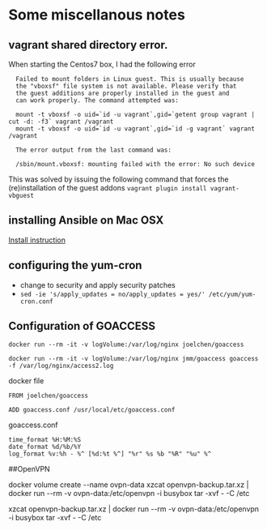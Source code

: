 # Some miscellanous notes

## vagrant shared directory error.

When starting the Centos7 box, I had the following error

```
  Failed to mount folders in Linux guest. This is usually because
  the "vboxsf" file system is not available. Please verify that
  the guest additions are properly installed in the guest and
  can work properly. The command attempted was:
  
  mount -t vboxsf -o uid=`id -u vagrant`,gid=`getent group vagrant | cut -d: -f3` vagrant /vagrant
  mount -t vboxsf -o uid=`id -u vagrant`,gid=`id -g vagrant` vagrant /vagrant
  
  The error output from the last command was:
  
  /sbin/mount.vboxsf: mounting failed with the error: No such device
```

This was solved by issuing the following command that forces the (re)installation of the guest addons `vagrant plugin install vagrant-vbguest`

## installing Ansible on Mac OSX

[Install instruction](https://devopsu.com/guides/ansible-mac-osx.html)

## configuring the yum-cron
 - change to security and apply security patches
 - `sed -ie 's/apply_updates = no/apply_updates = yes/' /etc/yum/yum-cron.conf`
 
## Configuration of GOACCESS

`docker run --rm -it -v logVolume:/var/log/nginx joelchen/goaccess`

`docker run --rm -it -v logVolume:/var/log/nginx jmm/goaccess goaccess -f /var/log/nginx/access2.log` 

docker file

````
FROM joelchen/goaccess

ADD goaccess.conf /usr/local/etc/goaccess.conf
````

goaccess.conf

````
time_format %H:%M:%S
date_format %d/%b/%Y
log_format %v:%h - %^ [%d:%t %^] "%r" %s %b "%R" "%u" %^
````

##OpenVPN

docker volume create --name ovpn-data
xzcat openvpn-backup.tar.xz | docker run --rm  -v ovpn-data:/etc/openvpn -i busybox tar -xvf - -C /etc

xzcat openvpn-backup.tar.xz | docker run --rm -v ovpn-data:/etc/openvpn -i busybox tar -xvf - -C /etc


